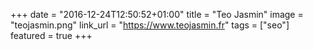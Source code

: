 +++
date = "2016-12-24T12:50:52+01:00"
title = "Teo Jasmin"
image = "teojasmin.png"
link_url = "https://www.teojasmin.fr"
tags = ["seo"]
featured = true
+++